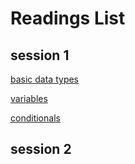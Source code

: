 # Readings List

## session 1

[basic data types](https://realpython.com/python-data-types/)

[variables](https://realpython.com/python-variables/)

[conditionals](https://realpython.com/python-conditional-statements/)


## session 2
